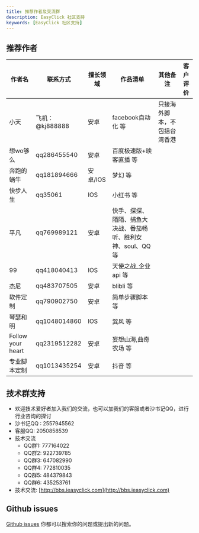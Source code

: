 ```yaml
---
title: 推荐作者及交流群 
description: EasyClick 社区支持 
keywords: [EasyClick 社区支持]
---
```


## 推荐作者

| 作者名 | 联系方式 | 擅长领域 | 作品清单  | 其他备注 | 客户评价 |
| ----| ---- | ---- | ------| ------| ------|
| 小天 | 飞机：@kj888888 | 安卓 | facebook自动化 等| 只接海外脚本，不包括台湾香港 |  |
| 想wo够么 | qq286455540 | 安卓 | 百度极速版+映客直播 等 |  |  |
| 奔跑的蜗牛 | qq181894666 | 安卓/IOS | 梦幻 等 |  |  |
| 快步人生 | qq35061 | IOS | 小红书 等 |  |  |
| 平凡 | qq769989121 | 安卓 | 快手、探探、陌陌、捕鱼大决战、番茄畅听、胜利女神、soul、QQ等 |  |  |
| 99 | qq418040413 | IOS | 天使之战_企业api 等 |  |  |
| 杰尼 | qq483707505 | 安卓 | blibli 等 |  |  |
| 软件定制 | qq790902750 | 安卓 | 	简单步骤脚本 等 |  |  |
| 琴瑟和明 | qq1048014860 | IOS | 	巽风 等 |  |  |
| Follow your heart | qq2319512282 | 安卓 | 	妄想山海,曲奇农场 等 |  |  |
| 专业脚本定制 | qq1013435254 | 安卓 | 	抖音 等 |  |  |

## 技术群支持

- 欢迎技术爱好者加入我们的交流，也可以加我们的客服或者沙书记QQ，进行行业咨询的探讨
- 沙书记QQ : 2557945562
- 客服QQ: 2050858539
- 技术交流
    - QQ群1: 777164022
    - QQ群2: 922739785
    - QQ群3: 647082990
    - QQ群4: 772810035
    - QQ群5: 484379843
    - QQ群6: 435253761
- 技术交流:
  [http://bbs.ieasyclick.com](http://bbs.ieasyclick.com)

## Github issues

[Github issues](https://github.com/easy-click/easyclick-libs) 你都可以搜索你的问题或提出新的问题。



